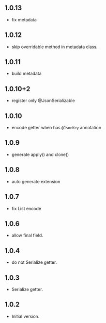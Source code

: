 ## 1.0.13

- fix metadata
## 1.0.12

- skip overridable method in metadata class.
## 1.0.11

- build metadata
## 1.0.10+2

- register only @JsonSerializable
## 1.0.10

- encode getter when has `@JsonKey` annotation
## 1.0.9

- generate apply() and clone()
## 1.0.8

- auto generate extension
## 1.0.7

- fix List encode
## 1.0.6

- allow final field.
## 1.0.4

- do not Serialize getter.
## 1.0.3

- Serialize getter.
## 1.0.2

- Initial version.
